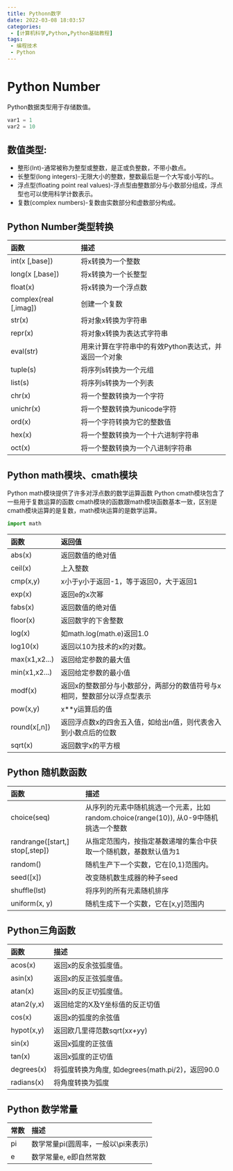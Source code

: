 ```yaml
---
title: Pythonn数字
date: 2022-03-08 18:03:57
categories:
 - [计算机科学,Python,Python基础教程]
tags: 
 - 编程技术
 - Python
---
```


# Python Number
Python数据类型用于存储数值。
```python
var1 = 1
var2 = 10
```

## 数值类型:
- 整形(Int)-通常被称为整型或整数，是正或负整数，不带小数点。
- 长整型(long integers)-无限大小的整数，整数最后是一个大写或小写的L。
- 浮点型(floating point real values)-浮点型由整数部分与小数部分组成，浮点型也可以使用科学计数表示。
- 复数(complex numbers)-复数由实数部分和虚数部分构成。

## Python Number类型转换
|函数|描述|
|:---|:---|
|int(x [,base])|将x转换为一个整数|
|long(x [,base])|将x转换为一个长整型|
|float(x)|将x转换为一个浮点数|
|complex(real [,imag])|创建一个复数|
|str(x)|将对象x转换为字符串|
|repr(x)|将对象x转换为表达式字符串|
|eval(str)|用来计算在字符串中的有效Python表达式，并返回一个对象|
|tuple(s)|将序列s转换为一个元组|
|list(s)|将序列s转换为一个列表|
|chr(x)|将一个整数转换为一个字符|
|unichr(x)|将一个整数转换为unicode字符|
|ord(x)|将一个字符转换为它的整数值|
|hex(x)|将一个整数转换为一个十六进制字符串|
|oct(x)|将一个整数转换为一个八进制字符串|

## Python math模块、cmath模块
Python math模块提供了许多对浮点数的数学运算函数
Python cmath模块包含了一些用于复数运算的函数
cmath模块的函数跟math模块函数基本一致，区别是cmath模块运算的是复数，math模块运算的是数学运算。
```python 导入math或cmath
import math
```
|函数|返回值|
|:---|:----|
|abs(x)|返回数值的绝对值|
|ceil(x)|上入整数|
|cmp(x,y)|x小于y小于返回-1，等于返回0，大于返回1|  
|exp(x)|返回e的x次幂|
|fabs(x)|返回数值的绝对值|
|floor(x)|返回数字的下舍整数|
|log(x)|如math.log(math.e)返回1.0|
|log10(x)|返回以10为技术的x的对数。|
|max(x1,x2...)|返回给定参数的最大值|
|min(x1,x2...)|返回给定参数的最小值|
|modf(x)|返回x的整数部分与小数部分，两部分的数值符号与x相同，整数部分以浮点型表示|
|pow(x,y)|x**y运算后的值|
|round(x[,n])|返回浮点数x的四舍五入值，如给出n值，则代表舍入到小数点后的位数|
|sqrt(x)|返回数字x的平方根|

## Python 随机数函数
|函数|描述|
|:---|:----|
|choice(seq)|从序列的元素中随机挑选一个元素，比如random.choice(range(10)), 从0-9中随机挑选一个整数|
|randrange([start,] stop[,step])|从指定范围内，按指定基数递增的集合中获取一个随机数，基数默认值为1|
|random()|随机生产下一个实数，它在[0,1)范围内。|
|seed([x])|改变随机数生成器的种子seed|
|shuffle(lst)|将序列的所有元素随机排序|
|uniform(x, y)|随机生成下一个实数，它在[x,y]范围内|

## Python三角函数

|函数|描述|
|:---|:---|
|acos(x)|返回x的反余弦弧度值。|
|asin(x)|返回x的反正弦弧度值。|
|atan(x)|返回x的反正切弧度值。|
|atan2(y,x)|返回给定的X及Y坐标值的反正切值|
|cos(x)|返回x的弧度的余弦值|
|hypot(x,y)|返回欧几里得范数sqrt(x*x+y*y)|
|sin(x)|返回x弧度的正弦值|
|tan(x)|返回x弧度的正切值|
|degrees(x)|将弧度转换为角度, 如degrees(math.pi/2)，返回90.0|
|radians(x)|将角度转换为弧度|

## Python 数学常量
|常数|描述|
|:---|:---|
|pi|数学常量pi(圆周率，一般以\pi来表示)|
|e |数学常量e, e即自然常数|
